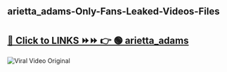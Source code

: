 
 ## arietta_adams-Only-Fans-Leaked-Videos-Files

# <h2><a href="https://mediaupload.pro?arietta_adams">🔗 Click to LINKS ⏩⏩ 👉 🟢 arietta_adams </a></h2>

<a href="https://mediaupload.pro?arietta_adams" rel="nofollow" data-target="animated-image.originalLink"><img src="https://i.ibb.co.com/xMMVF88/686577567.gif" alt="Viral Video Original" style="max-width: 100%; display: inline-block;" data-target="animated-image.originalImage"></a>